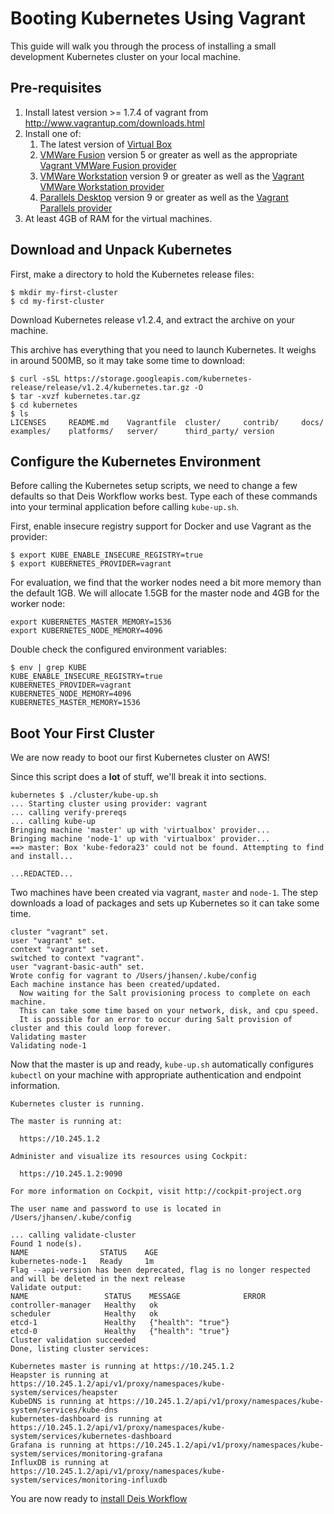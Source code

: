 # Booting Kubernetes Using Vagrant

This guide will walk you through the process of installing a small development
Kubernetes cluster on your local machine.

## Pre-requisites

1. Install latest version >= 1.7.4 of vagrant from http://www.vagrantup.com/downloads.html
2. Install one of:
   1. The latest version of [Virtual Box](https://www.virtualbox.org/wiki/Downloads)
   2. [VMWare Fusion](https://www.vmware.com/products/fusion/) version 5 or greater as well as the appropriate [Vagrant VMWare Fusion provider](https://www.vagrantup.com/vmware)
   3. [VMWare Workstation](https://www.vmware.com/products/workstation/) version 9 or greater as well as the [Vagrant VMWare Workstation provider](https://www.vagrantup.com/vmware)
   4. [Parallels Desktop](https://www.parallels.com/products/desktop/) version 9 or greater as well as the [Vagrant Parallels provider](https://parallels.github.io/vagrant-parallels/)
3. At least 4GB of RAM for the virtual machines.

## Download and Unpack Kubernetes

First, make a directory to hold the Kubernetes release files:

```
$ mkdir my-first-cluster
$ cd my-first-cluster
```

Download Kubernetes release v1.2.4, and extract the archive on your machine.

This archive has everything that you need to launch Kubernetes. It weighs in around 500MB, so it may take some time to download:

```
$ curl -sSL https://storage.googleapis.com/kubernetes-release/release/v1.2.4/kubernetes.tar.gz -O
$ tar -xvzf kubernetes.tar.gz
$ cd kubernetes
$ ls
LICENSES     README.md    Vagrantfile  cluster/     contrib/     docs/        examples/    platforms/   server/      third_party/ version
```

## Configure the Kubernetes Environment

Before calling the Kubernetes setup scripts, we need to change a few defaults so that Deis Workflow works best. Type
each of these commands into your terminal application before calling `kube-up.sh`.

First, enable insecure registry support for Docker and use Vagrant as the provider:
```
$ export KUBE_ENABLE_INSECURE_REGISTRY=true
$ export KUBERNETES_PROVIDER=vagrant
```

For evaluation, we find that the worker nodes need a bit more memory than the default 1GB. We will allocate 1.5GB for
the master node and 4GB for the worker node:

```
export KUBERNETES_MASTER_MEMORY=1536
export KUBERNETES_NODE_MEMORY=4096
```

Double check the configured environment variables:

```
$ env | grep KUBE
KUBE_ENABLE_INSECURE_REGISTRY=true
KUBERNETES_PROVIDER=vagrant
KUBERNETES_NODE_MEMORY=4096
KUBERNETES_MASTER_MEMORY=1536
```

## Boot Your First Cluster

We are now ready to boot our first Kubernetes cluster on AWS!

Since this script does a **lot** of stuff, we'll break it into sections.

```
kubernetes $ ./cluster/kube-up.sh
... Starting cluster using provider: vagrant
... calling verify-prereqs
... calling kube-up
Bringing machine 'master' up with 'virtualbox' provider...
Bringing machine 'node-1' up with 'virtualbox' provider...
==> master: Box 'kube-fedora23' could not be found. Attempting to find and install...

...REDACTED...

```

Two machines have been created via vagrant, `master` and `node-1`. The step downloads a load of packages and sets up
Kubernetes so it can take some time.

```
cluster "vagrant" set.
user "vagrant" set.
context "vagrant" set.
switched to context "vagrant".
user "vagrant-basic-auth" set.
Wrote config for vagrant to /Users/jhansen/.kube/config
Each machine instance has been created/updated.
  Now waiting for the Salt provisioning process to complete on each machine.
  This can take some time based on your network, disk, and cpu speed.
  It is possible for an error to occur during Salt provision of cluster and this could loop forever.
Validating master
Validating node-1
```

Now that the master is up and ready, `kube-up.sh` automatically configures `kubectl` on your machine with appropriate
authentication and endpoint information.

```
Kubernetes cluster is running.

The master is running at:

  https://10.245.1.2

Administer and visualize its resources using Cockpit:

  https://10.245.1.2:9090

For more information on Cockpit, visit http://cockpit-project.org

The user name and password to use is located in /Users/jhansen/.kube/config

... calling validate-cluster
Found 1 node(s).
NAME                STATUS    AGE
kubernetes-node-1   Ready     1m
Flag --api-version has been deprecated, flag is no longer respected and will be deleted in the next release
Validate output:
NAME                 STATUS    MESSAGE              ERROR
controller-manager   Healthy   ok
scheduler            Healthy   ok
etcd-1               Healthy   {"health": "true"}
etcd-0               Healthy   {"health": "true"}
Cluster validation succeeded
Done, listing cluster services:

Kubernetes master is running at https://10.245.1.2
Heapster is running at https://10.245.1.2/api/v1/proxy/namespaces/kube-system/services/heapster
KubeDNS is running at https://10.245.1.2/api/v1/proxy/namespaces/kube-system/services/kube-dns
kubernetes-dashboard is running at https://10.245.1.2/api/v1/proxy/namespaces/kube-system/services/kubernetes-dashboard
Grafana is running at https://10.245.1.2/api/v1/proxy/namespaces/kube-system/services/monitoring-grafana
InfluxDB is running at https://10.245.1.2/api/v1/proxy/namespaces/kube-system/services/monitoring-influxdb
```

You are now ready to [install Deis Workflow](install-vagrant.md)
